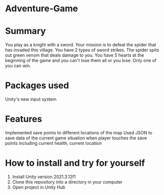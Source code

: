 # Adventure-Game

# Summary
You play as a knight with a sword. Your mission is to defeat the spider that has invaded this village. You have 2 types of sword strikes. The spider spits out green venom that deals damage to you. You have 5 hearts at the beginning of the game and you can't lose them all or you lose. Only one of you can win.

# Packages used
Unity's new input system

# Features
Implemented save points to different locations of the map
Used JSON to save data of the current game situation when player touches the save points including current health, current location

# How to install and try for yourself
1. Install Unity version 2021.3.12f1
2. Clone this repository into a directory in your computer
3. Open project in Unity Hub
